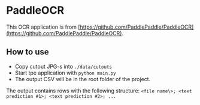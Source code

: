 # PaddleOCR
This OCR application is from [https://github.com/PaddlePaddle/PaddleOCR](https://github.com/PaddlePaddle/PaddleOCR).


## How to use
- Copy cutout JPG-s into `./data/cutouts`
- Start tpe application with `python main.py`
- The output CSV will be in the root folder of the project. 

The output contains rows with the following structure:  `<file name\>; <text prediction #1>; <text prediction #2>; ...`

